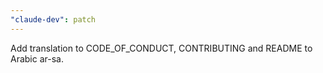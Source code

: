 ```yaml
---
"claude-dev": patch
---
```


Add translation to CODE_OF_CONDUCT, CONTRIBUTING and README to Arabic ar-sa.